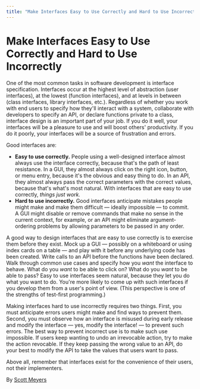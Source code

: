 ```yaml
---
title: "Make Interfaces Easy to Use Correctly and Hard to Use Incorrectly"
---
```


# Make Interfaces Easy to Use Correctly and Hard to Use Incorrectly

One of the most common tasks in software development is interface specification. Interfaces occur at the highest level of abstraction (user interfaces), at the lowest (function interfaces), and at levels in between (class interfaces, library interfaces, etc.). Regardless of whether you work with end users to specify how they'll interact with a system, collaborate with developers to specify an API, or declare functions private to a class, interface design is an important part of your job. If you do it well, your interfaces will be a pleasure to use and will boost others' productivity. If you do it poorly, your interfaces will be a source of frustration and errors.

Good interfaces are:

- **Easy to use correctly.** People using a well-designed interface almost always use the interface correctly, because that's the path of least resistance. In a GUI, they almost always click on the right icon, button, or menu entry, because it's the obvious and easy thing to do. In an API, they almost always pass the correct parameters with the correct values, because that's what's most natural. With interfaces that are easy to use correctly, *things just work.*
- **Hard to use incorrectly.** Good interfaces anticipate mistakes people might make and make them difficult — ideally impossible — to commit. A GUI might disable or remove commands that make no sense in the current context, for example, or an API might eliminate argument-ordering problems by allowing parameters to be passed in any order.

A good way to design interfaces that are easy to use correctly is to exercise them before they exist. Mock up a GUI — possibly on a whiteboard or using index cards on a table — and play with it before any underlying code has been created. Write calls to an API before the functions have been declared. Walk through common use cases and specify how you *want* the interface to behave. What do you *want* to be able to click on? What do you *want* to be able to pass? Easy to use interfaces seem natural, because they let you do what you want to do. You're more likely to come up with such interfaces if you develop them from a user's point of view. (This perspective is one of the strengths of test-first programming.)

Making interfaces hard to use incorrectly requires two things. First, you must anticipate errors users might make and find ways to prevent them. Second, you must observe how an interface is misused during early release and modify the interface — yes, modify the interface! — to prevent such errors. The best way to prevent incorrect use is to make such use impossible. If users keep wanting to undo an irrevocable action, try to make the action revocable. If they keep passing the wrong value to an API, do your best to modify the API to take the values that users want to pass.

Above all, remember that interfaces exist for the convenience of their users, not their implementers.

By [Scott Meyers](http://programmer.97things.oreilly.com/wiki/index.php/Scott_Meyers)

